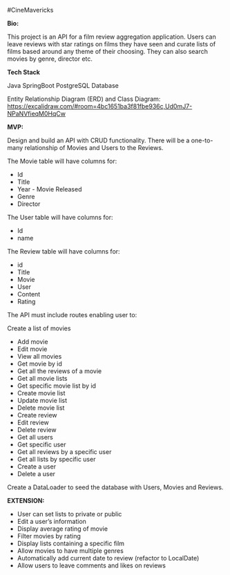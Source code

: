 #CineMavericks

**Bio:**

This project is an API for a film review aggregation application. Users can leave reviews with star ratings on films they have seen and curate lists of films based around any theme of their choosing. They can also search movies by genre, director etc.

**Tech Stack**

Java
SpringBoot
PostgreSQL Database

Entity Relationship Diagram (ERD) and Class Diagram: 
https://excalidraw.com/#room=4bc1651ba3f81fbe936c,Ud0mJ7-NPaNVfieqM0HqCw


**MVP:**

Design and build an API with CRUD functionality. There will be a one-to-many relationship of Movies  and Users to the Reviews.

The Movie table will have columns for:
- Id
- Title
- Year - Movie Released
- Genre
- Director

The User table will have columns for:
- Id
- name


The Review table will have columns for:
- id 
- Title
- Movie
- User
- Content
- Rating

The API must include routes enabling user to:

Create a list of movies
- Add movie
- Edit movie
- View all movies
- Get movie by id
- Get all the reviews of a movie
- Get all movie lists
- Get specific movie list by id
- Create movie list
- Update movie list
- Delete movie list
- Create review
- Edit review
- Delete review
- Get all users
- Get specific user
- Get all reviews by a specific user
- Get all lists by specific user
- Create a user
- Delete a user

Create a DataLoader to seed the database with Users, Movies and Reviews.

**EXTENSION:**
- User can set lists to private or public
- Edit a user’s information
- Display average rating of movie
- Filter movies by rating
- Display lists containing a specific film
- Allow movies to have multiple genres
- Automatically add current date to review (refactor to LocalDate)
- Allow users to leave comments and likes on reviews


